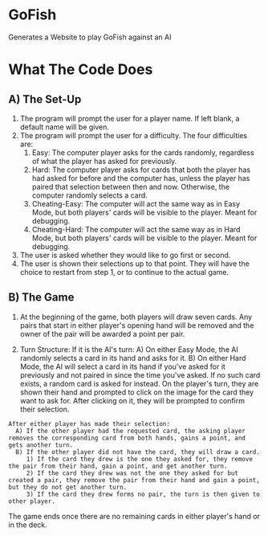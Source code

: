 # GoFish
Generates a Website to play GoFish against an AI

# What The Code Does
## A) The Set-Up
  1) The program will prompt the user for a player name. If left blank, a default name will be given.
  2) The program will prompt the user for a difficulty. The four difficulties are:
      1) Easy: The computer player asks for the cards randomly, regardless of what the player has asked for previously.
      2) Hard: The computer player asks for cards that both the player has had asked for before and the computer has, unless the player has paired that selection between then and          now. Otherwise, the computer randomly selects a card.
      3) Cheating-Easy: The computer will act the same way as in Easy Mode, but both players' cards will be visible to the player. Meant for debugging.
      4) Cheating-Hard: The computer will act the same way as in Hard Mode, but both players' cards will be visible to the player. Meant for debugging.
  3) The user is asked whether they would like to go first or second.
  4) The user is shown their selections up to that point. They will have the choice to restart from step 1, or to continue to the actual game.
  
  
## B) The Game
  1) At the beginning of the game, both players will draw seven cards. Any pairs that start in either player's opening hand will be removed and the owner of the pair will be         awarded a point per pair.
  
  2) Turn Structure:
    If it is the AI's turn:
       A) On either Easy Mode, the AI randomly selects a card in its hand and asks for it.
       B) On either Hard Mode, the AI will select a card in its hand if you've asked for it previously and not paired in since the time you've asked. If no such card exists, a            random card is asked for instead.
    On the player's turn, they are shown their hand and prompted to click on the image for the card they want to ask for. After clicking on it, they will be prompted to confirm      their selection.
    
    After either player has made their selection:
      A) If the other player had the requested card, the asking player removes the corresponding card from both hands, gains a point, and gets another turn.
      B) If the other player did not have the card, they will draw a card.
         1) If the card they drew is the one they asked for, they remove the pair from their hand, gain a point, and get another turn.
         2) If the card they drew was not the one they asked for but created a pair, they remove the pair from their hand and gain a point, but they do not get another turn.
         3) If the card they drew forms no pair, the turn is then given to other player.
         
  The game ends once there are no remaining cards in either player's hand or in the deck.
